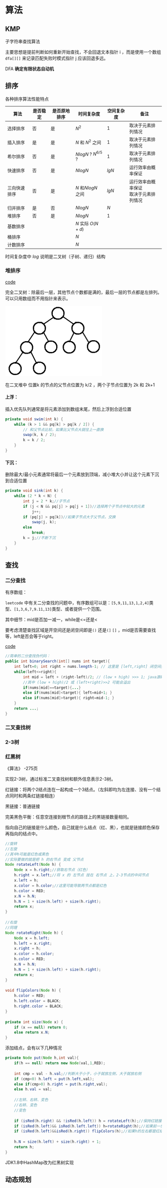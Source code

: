 # 算法

## KMP

子字符串查找算法

主要思想是提前判断如何重新开始查找，不会回退文本指针 i ，而是使用一个数组 `dfa[][]` 来记录匹配失败时模式指针 j 应该回退多远。

DFA **确定有限状态自动机**



## 排序

各种排序算法性能特点

| 算法         | 是否稳定 | 是否原地排序 | 时间复杂度            | 空间复杂度 | 备注                                       |
| ------------ | -------- | ------------ | --------------------- | ---------- | ------------------------------------------ |
| 选择排序     | 否       | 是           | $N^2$                 | 1          | 取决于元素排列情况                         |
| 插入排序     | 是       | 是           | $N$ 和 $N^2$ 之间     | 1          | 取决于元素排列情况                         |
| 希尔排序     | 否       | 是           | $NlogN$ ? $N^{6/5}$ ? | 1          | 取决于元素排列情况                         |
| 快速排序     | 否       | 是           | $NlogN$               | $lgN$      | 运行效率由概率保证                         |
| 三向快速排序 | 否       | 是           | $N$ 和$NlogN$ 之间    | $lgN$      | 运行效率由概率保证<br />取决于元素排列情况 |
| 归并排序     | 是       | 否           | $NlogN$               | $N$        |                                            |
| 堆排序       | 否       | 是           | $NlogN$               | 1          |                                            |
| 基数排序     |          |              | $N$ 实际 $O(N+d)$     |            |                                            |
| 桶排序       |          |              | $N$                   |            |                                            |
|计数排序|||$N$|||
时间复杂度中 $log$ 说明是二叉树（子树、递归）结构

### 堆排序

[code](../main/java/sort/MaxPQ.java)

完全二叉树：除最后一层，其他节点个数都是满的，最后一层的节点都是左排列。可以只用数组而不用指针来表示。

![img](readme.assets/1094457-20170225183236538-961758163.png)

在二叉堆中 位置k 的节点的父节点位置为 k/2 ，两个子节点位置为 2k 和 2k+1

#### 上浮：

插入优先队列通常是将元素添加到数组末尾，然后上浮到合适位置

```java
private void swim(int k) {
    while (k > 1 && pq[k] > pq[k / 2]) {
        // 和父节点比较，如果比父节点大就往上一直换
        swap(k, k / 2);
        k = k / 2;
    }
}
```

#### 下沉：

删除最大/最小元素通常将最后一个元素放到顶端，减小堆大小并让这个元素下沉到合适位置

```java
private void sink(int k) {
    while (2 * k < N) {
        int j = 2 * k;//子节点
        if (j < N && pq[j] > pq[j + 1])//选择两个子节点中较大的元素
            j++;
        if (pq[j] > pq[k])//如果子节点大于父节点，交换
            swap(j, k);
        else
            break;
        k = j;//不断下沉
    }
}
```

## 查找

### 二分查找

有序数组：

`leetcode` 中有关二分查找的问题中，有序数组可以是：`[5,9,11,13,1,2,4]`类型、`[1,3,6,7,9.11,13]`类型、或者提供一个范围。

其中细节：mid是否加一减一，while是<=还是< 

要考虑清楚查找区域是开空间还是闭空间即是`()` 还是`(]` `[]` ，mid是否需要查找等，left是否会等于right。

[code](../main/java/bs)

```java
//简单的二分查找伪代码：
public int binarySearch(int[] nums int target){
    int left=0; int right = nums.length-1; // 这里是 [left,right] 闭空间类型
    while(left<=right){
        int mid = left + (right-left)/2; // (low + high) >>> 1; java源码 
        //其中 (low + high)/2 或 (left+right)>>2 可能会溢出
        if(nums[mid]==target){...}
        else if(nums[mid]<target){ left=mid+1; }
        else if(nums[mid]>target){ right=mid-1; }
    }
    return ...;
}
```

### 二叉查找树



### 2-3树



### 红黑树

《算法》 -275页

实现2-3树，通过标准二叉查找树和额外信息表示2-3树。

红链接：将两个2结点连在一起构成一个3结点。（左斜即均为左连接、没有一个结点同时和两条红链接相连）

黑链接：普通链接

完美黑色平衡：任意空连接到根节点的路径上的黑链接数量相同。

指向自己的链接是什么颜色，自己就是什么结点（红、黑），也就是链接颜色保存再指向的结点中。

```java
//旋转
//左旋
//其中h可能是红色或黑色
//实际要做的就是把 h 的右节点 变成 父节点
Node rotateLeft(Node h) {
    Node x = h.right;//获取右节点（红色）
    h.right = x.left;//将 x 的 左节点 挂在 右节点 上，2-3节点的中间节点
    x.left = h;
    x.color = h.color;//这里可能导致两节点都是红色
    h.color = RED;
    x.N = h.N;
    h.N = 1 + size(h.left) + size(h.right);
    return x;
}

//右旋
//同理
Node rotateRight(Node h) {
    Node x = h.left;
    h.left = x.right;
    x.right = h;
    x.color = h.color;
    h.color = RED;
    x.N = h.N;
    h.N = 1 + size(h.left) + size(h.right);
    return x;
}

void flipColors(Node h) {
    h.color = RED;
    h.left.color = BLACK;
    h.right.color = BLACK;
}

private int size(Node x) {
    if (x == null) return 0;
    else return x.N;
}
```

添加结点，会有以下几种情况

```java
private Node put(Node h,int val){
    if(h == null) return new Node(val,1,RED);

    int cmp = val - h.val;//判断大于小于，小于就放左侧，大于就放右侧
    if (cmp<0) h.left = put(h.left,val);
    else if(cmp>0) h.right = put(h.right,val);
    else h.val = val;

    //左转、右转、变色
    //右转、变色
    //变色

    if (isRed(h.right) && !isRed(h.left)) h = rotateLeft(h);//保持红链接为左连接
    if (isRed(h.left)&& isRed(h.left.left)) h=rotateRight(h);//如果前一步，或者传入的h为两个红结点相连，右转
    if (isRed(h.left)&&isRed(h.right)) flipColors(h);//如果h的左右都是红结点，就变黑。前一步操作可能导致这种情况

    h.N = size(h.left) + size(h.right) + 1;
    return h;
}
```

JDK1.8中HashMap改为红黑树实现

## 动态规划




